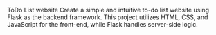 ToDo List website
Create a simple and intuitive to-do list website using Flask as the backend framework. This project utilizes HTML, CSS, and JavaScript for the front-end, while Flask handles server-side logic. 

